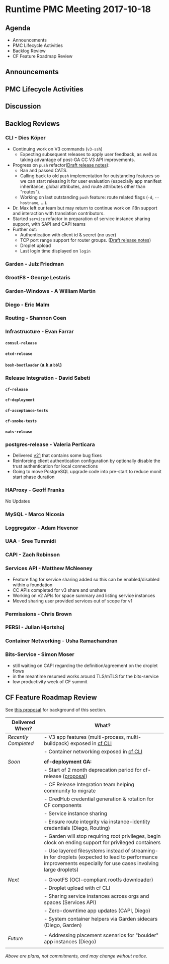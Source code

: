 # Runtime PMC Meeting 2017-10-18

## Agenda

* Announcements
* PMC Lifecycle Activities
* Backlog Review
* CF Feature Roadmap Review


## Announcements


## PMC Lifecycle Activities


## Discussion


## Backlog Reviews

### CLI - Dies Köper

- Continuing work on V3 commands (`v3-ssh`)
    - Expecting subsequent releases to apply user feedback, as well as taking advantage of post-GA CC V3 API improvements.
- Progress on `push` refactor([Draft release notes](https://www.pivotaltracker.com/story/show/151113529)):
  - Ran and passed CATS.
  - Calling back to old `push` implementation for outstanding features so we can start releasing it for user evaluation (especially app manifest inheritance, global attributes, and route attributes other than "routes"). 
  - Working on last outstanding `push` feature: route related flags (`-d`, `--hostname`, ...). 
- Dr. Max left our team but may return to continue work on i18n support and interaction with translation contributors.
- Started `service` refactor in preparation of service instance sharing support, with SAPI and CAPI teams
- Further out:
  - Authentication with client id & secret (no user)
  - TCP port range support for router groups. ([Draft release notes](https://www.pivotaltracker.com/story/show/143621081))
  - Droplet upload
  - Last login time displayed on `login`

### Garden - Julz Friedman


### GrootFS - George Lestaris


### Garden-Windows - A William Martin


### Diego - Eric Malm


### Routing - Shannon Coen


### Infrastructure - Evan Farrar

#### `consul-release`

#### `etcd-release`

#### `bosh-bootloader` (a.k.a `bbl`)

### Release Integration - David Sabeti

#### `cf-release`

#### `cf-deployment`

#### `cf-acceptance-tests`

#### `cf-smoke-tests`

#### `nats-release`

### postgres-release - Valeria Perticara

- Delivered [v21](https://github.com/cloudfoundry/postgres-release/releases/tag/v21) that contains some bug fixes
- Reinforcing client authentication configuration by optionally disable the trust authentication for local connections
- Going to move PostgreSQL upgrade code into pre-start to reduce monit start phase duration


### HAProxy - Geoff Franks

No Updates

### MySQL - Marco Nicosia

### Loggregator - Adam Hevenor

### UAA - Sree Tummidi

### CAPI - Zach Robinson

### Services API - Matthew McNeeney

- Feature flag for service sharing added so this can be enabled/disabled within a foundation
- CC APIs completed for v3 share and unshare
- Working on v2 APIs for space summary and listing service instances
- Moved sharing user provided services out of scope for v1

### Permissions - Chris Brown

### PERSI - Julian Hjortshoj

### Container Networking - Usha Ramachandran

### Bits-Service - Simon Moser

- still waiting on CAPI regarding the definition/agreement on the droplet flows 
- in the meantime resumed works around TLS/mTLS for the bits-service
- low productivity week of CF summit 

## CF Feature Roadmap Review
See [this proposal](https://docs.google.com/document/d/1K7t_p_NT2F7_Dk3eiv7_g1v3rzFE2GLbTQZTY_V-Les/edit#) for background of this section.

Delivered When? | What?
------|------
*Recently Completed* | - V3 app features (multi-process, multi-buildpack) exposed in [cf CLI](https://github.com/cloudfoundry/cli/releases/tag/v6.32.0)
|| - Container networking exposed in [cf CLI](https://github.com/cloudfoundry/cli/releases/tag/v6.30.0)
||
*Soon* | **cf-deployment GA:**
|| - Start of 2 month deprecation period for cf-release ([proposal](https://docs.google.com/document/d/1KLl4UIQbl92SvYom4fO-LcEoMK1D45KmjA988MwnOR4/edit?usp=sharing))
|| - CF Release Integration team helping community to migrate
|| - CredHub credential generation & rotation for CF components
|| - Service instance sharing
|| - Ensure route integrity via instance-identity credentials (Diego, Routing)
|| - Garden will stop requiring root privileges, begin clock on ending support for privileged containers
|| - Use layered filesystems instead of streaming-in for droplets (expected to lead to performance improvements especially for use cases involving large droplets)
||
*Next* | - GrootFS (OCI-compliant rootfs downloader)
|| - Droplet upload with cf CLI
|| - Sharing service instances across orgs and spaces (Services API)
|| - Zero-downtime app updates (CAPI, Diego)
|| - System container helpers via Garden sidecars (Diego, Garden)
||
*Future* | - Addressing placement scenarios for "boulder" app instances (Diego)
|| 

*Above are plans, not commitments, and may change without notice.*

